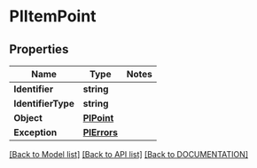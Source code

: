 # PIItemPoint

## Properties
Name | Type | Notes
------------ | ------------- | -------------
**Identifier** | **string**
**IdentifierType** | **string**
**Object** | **[**PIPoint**](../models/PIPoint.md)**
**Exception** | **[**PIErrors**](../models/PIErrors.md)**

[[Back to Model list]](../../DOCUMENTATION.md#documentation-for-models) [[Back to API list]](../../DOCUMENTATION.md#documentation-for-api-endpoints) [[Back to DOCUMENTATION]](../../DOCUMENTATION.md)
